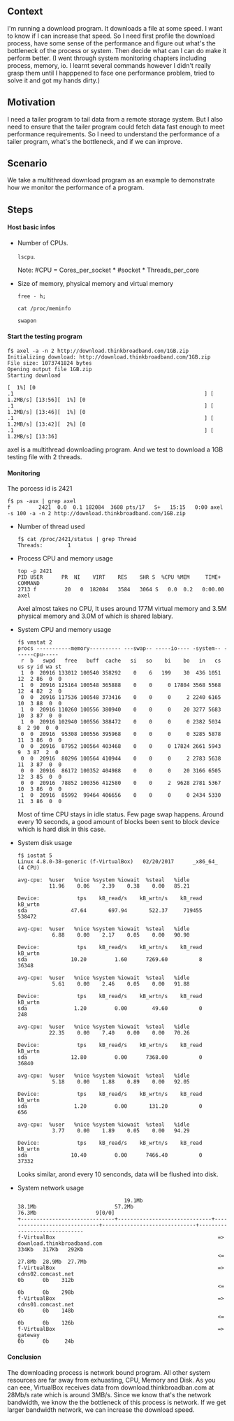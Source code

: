 ## Context
I'm running a download program. It downloads a file at some speed. I want to know if I can increase that speed. So I need first profile the download process, have some sense of the performance and figure out what's the bottleneck of the process or system. Then decide what can I can do make it perform better.
(I went through system monitoring chapters including process, memory, io. I learnt several commands however I didn't  really grasp them until I happpened to face one performance problem, tried to solve it and got my hands dirty.)


## Motivation
I need a tailer program to tail data from a remote storage system. But I also need to ensure that the tailer program could fetch data fast enough to meet performance requirements. So I need to understand the performance of a tailer program, what's the bottleneck, and if we can improve.

## Scenario
We take a multithread download program as an example to demonstrate how we monitor the performance of a program.

## Steps
#### Host basic infos
- Number of CPUs. 

   `lscpu`. 
   
    Note: #CPU = Cores_per_socket * #socket * Threads_per_core
- Size of memory, physical memory and virtual memory 

   `free - h;`
   
   `cat /proc/meminfo`
   
   `swapon`
 
#### Start the testing program
```
f$ axel -a -n 2 http://download.thinkbroadband.com/1GB.zip
Initializing download: http://download.thinkbroadband.com/1GB.zip
File size: 1073741824 bytes
Opening output file 1GB.zip
Starting download

[  1%] [0                                                             .1                                                             ] [   1.2MB/s] [13:56][  1%] [0                                                             .1                                                             ] [   1.2MB/s] [13:46][  1%] [0                                                             .1                                                             ] [   1.2MB/s] [13:42][  2%] [0                                                             .1                                                             ] [   1.2MB/s] [13:36]
```
axel is a multithread downloading program. And we test to download a 1GB testing file with 2 threads. 

#### Monitoring
The porcess id is 2421
```
f$ ps -aux | grep axel
f         2421  0.0  0.1 182084  3608 pts/17   S+   15:15   0:00 axel -s 100 -a -n 2 http://download.thinkbroadband.com/1GB.zip
```

- Number of thread used
   ```
   f$ cat /proc/2421/status | grep Thread
   Threads:        1
   ```
   
- Process CPU and memory usage
   ```
   top -p 2421
   PID USER      PR  NI    VIRT    RES    SHR S  %CPU %MEM     TIME+ COMMAND                                                                               
   2713 f         20   0  182084   3584   3064 S   0.0  0.2   0:00.00 axel  
   ```
   Axel almost takes no CPU, It uses around 177M virtual memory and 3.5M physical memory and 3.0M of which is shared labiary.
   
- System CPU and memory usage
   ```
   f$ vmstat 2
   procs -----------memory---------- ---swap-- -----io---- -system-- ------cpu-----
    r  b   swpd   free   buff  cache   si   so    bi    bo   in   cs us sy id wa st
    1  0  20916 133012 100540 358292    0    6   199    30  436 1051 12  2 86  0  0
    1  0  20916 125164 100548 365888    0    0     0 17804 3568 5568 12  4 82  2  0
    0  0  20916 117536 100548 373416    0    0     0     2 2240 6165 10  3 88  0  0
    1  0  20916 110260 100556 380940    0    0     0    20 3277 5683 10  3 87  0  0
    1  0  20916 102940 100556 388472    0    0     0     0 2382 5034  8  2 90  0  0
    0  0  20916  95308 100556 395968    0    0     0     0 3285 5878 11  3 86  0  0
    0  0  20916  87952 100564 403468    0    0     0 17824 2661 5943  9  3 87  2  0
    0  0  20916  80296 100564 410944    0    0     0     2 2783 5638 11  3 87  0  0
    0  0  20916  86172 100352 404988    0    0     0    20 3166 6505 12  3 85  0  0
    0  0  20916  78852 100356 412580    0    0     2  9628 2781 5367 10  3 86  0  0
    1  0  20916  85992  99464 406656    0    0     0     0 2434 5330 11  3 86  0  0
    ```
    Most of time CPU stays in idle status. Few page swap happens. Around every 10 seconds, a good amount of blocks been sent to block device which is hard disk in this case.

- System disk usage
   ```
   f$ iostat 5
   Linux 4.8.0-38-generic (f-VirtualBox)   02/20/2017      _x86_64_        (4 CPU)

   avg-cpu:  %user   %nice %system %iowait  %steal   %idle
             11.96    0.06    2.39    0.38    0.00   85.21

   Device:            tps    kB_read/s    kB_wrtn/s    kB_read    kB_wrtn
   sda              47.64       697.94       522.37     719455     538472

   avg-cpu:  %user   %nice %system %iowait  %steal   %idle
              6.88    0.00    2.17    0.05    0.00   90.90

   Device:            tps    kB_read/s    kB_wrtn/s    kB_read    kB_wrtn
   sda              10.20         1.60      7269.60          8      36348

   avg-cpu:  %user   %nice %system %iowait  %steal   %idle
              5.61    0.00    2.46    0.05    0.00   91.88

   Device:            tps    kB_read/s    kB_wrtn/s    kB_read    kB_wrtn
   sda               1.20         0.00        49.60          0        248

   avg-cpu:  %user   %nice %system %iowait  %steal   %idle
             22.35    0.00    7.40    0.00    0.00   70.26

   Device:            tps    kB_read/s    kB_wrtn/s    kB_read    kB_wrtn
   sda              12.80         0.00      7368.00          0      36840

   avg-cpu:  %user   %nice %system %iowait  %steal   %idle
              5.18    0.00    1.88    0.89    0.00   92.05

   Device:            tps    kB_read/s    kB_wrtn/s    kB_read    kB_wrtn
   sda               1.20         0.00       131.20          0        656

   avg-cpu:  %user   %nice %system %iowait  %steal   %idle
              3.77    0.00    1.89    0.05    0.00   94.29

   Device:            tps    kB_read/s    kB_wrtn/s    kB_read    kB_wrtn
   sda              10.40         0.00      7466.40          0      37332
   ```
   Looks similar, arond every 10 senconds, data will be flushed into disk. 
   
- System network usage
   ```
                                     19.1Mb                         38.1Mb                         57.2Mb                         76.3Mb                   9[0/0]
   +------------------------------+------------------------------+------------------------------+------------------------------+------------------------------
   f-VirtualBox                                                    => download.thinkbroadband.com                                       334Kb   317Kb   292Kb
                                                                   <=                                                                  27.8Mb  28.9Mb  27.7Mb 
   f-VirtualBox                                                    => cdns02.comcast.net                                                  0b      0b    312b  
                                                                   <=                                                                     0b      0b    298b
   f-VirtualBox                                                    => cdns01.comcast.net                                                  0b      0b    148b
                                                                   <=                                                                     0b      0b    126b
   f-VirtualBox                                                    => gateway                                                             0b      0b     24b
   ```
   
#### Conclusion
The downloading process is network bound program. All other system resources are far away from exhuasting, CPU, Memory and Disk. As you can eee, VirtualBox receives data from download.thinkbroadban.com at 28Mb/s rate which is around 3MB/s. Since we know that's the network bandwidth, we know the the bottleneck of this process is network. If we get larger bandwidth network, we can increase the download speed.
